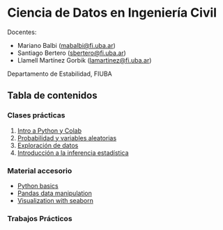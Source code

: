 # Ciencia de Datos en Ingeniería Civil
Docentes:
- Mariano Balbi (mabalbi@fi.uba.ar)
- Santiago Bertero (sbertero@fi.uba.ar)
- Llamell Martínez Gorbik (lamartinez@fi.uba.ar)

Departamento de Estabilidad, FIUBA

## Tabla de contenidos

### Clases prácticas

1. [Intro a Python y Colab](notebooks/practica_1.ipynb)
2. [Probabilidad y variables aleatorias](notebooks/practica_2.ipynb)
3. [Exploración de datos](notebooks/practica_3.ipynb)
4. [Introducción a la inferencia estadística](notebooks/practica_4.ipynb)

### Material accesorio

- [Python basics](https://colab.research.google.com/github/data-psl/lectures2020/blob/master/notebooks/01_python_basics.ipynb#scrollTo=UhcbBQUiStHG)
- [Pandas data manipulation](https://colab.research.google.com/github/jakevdp/PythonDataScienceHandbook/blob/master/notebooks/03.00-Introduction-to-Pandas.ipynb)
- [Visualization with seaborn](https://colab.research.google.com/github/jakevdp/PythonDataScienceHandbook/blob/master/notebooks/04.14-Visualization-With-Seaborn.ipynb#scrollTo=V7X4ApAMkJ0t)

### Trabajos Prácticos

